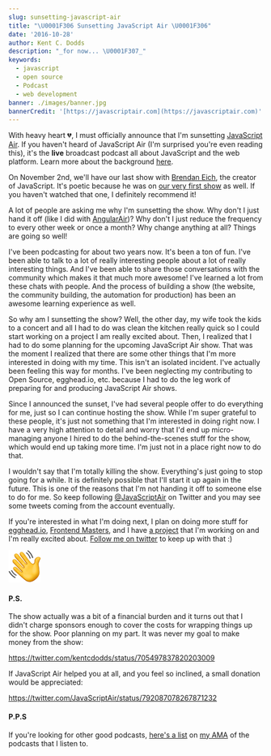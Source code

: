 ```yaml
---
slug: sunsetting-javascript-air
title: "\U0001F306 Sunsetting JavaScript Air \U0001F306"
date: '2016-10-28'
author: Kent C. Dodds
description: "_for now... \U0001F307_"
keywords:
  - javascript
  - open source
  - Podcast
  - web development
banner: ./images/banner.jpg
bannerCredit: '[https://javascriptair.com](https://javascriptair.com)'
---
```


With heavy heart 💔, I must officially announce that I'm sunsetting
[JavaScript Air](https://javascriptair.com). If you haven't heard of JavaScript
Air (I'm surprised you're even reading this), it's the **live** broadcast
podcast all about JavaScript and the web platform. Learn more about the
background
[here](https://medium.com/@kentcdodds/introducing-javascript-air-46700561f38d).

On November 2nd, we'll have our last show with
[Brendan Eich](https://twitter.com/BrendanEich), the creator of JavaScript. It's
poetic because he was on [our very first show](http://jsair.io/first) as well.
If you haven't watched that one, I definitely recommend it!

A lot of people are asking me why I'm sunsetting the show. Why don't I just hand
it off (like I did with [AngularAir](http://angularair.com))? Why don't I just
reduce the frequency to every other week or once a month? Why change anything at
all? Things are going so well!

I've been podcasting for about two years now. It's been a ton of fun. I've been
able to talk to a lot of really interesting people about a lot of really
interesting things. And I've been able to share those conversations with the
community which makes it that much more awesome! I've learned a lot from these
chats with people. And the process of building a show (the website, the
community building, the automation for production) has been an awesome learning
experience as well.

So why am I sunsetting the show? Well, the other day, my wife took the kids to a
concert and all I had to do was clean the kitchen really quick so I could start
working on a project I am really excited about. Then, I realized that I had to
do some planning for the upcoming JavaScript Air show. That was the moment I
realized that there are some other things that I'm more interested in doing with
my time. This isn't an isolated incident. I've actually been feeling this way
for months. I've been neglecting my contributing to Open Source, egghead.io,
etc. because I had to do the leg work of preparing for and producing JavaScript
Air shows.

Since I announced the sunset, I've had several people offer to do everything for
me, just so I can continue hosting the show. While I'm super grateful to these
people, it's just not something that I'm interested in doing right now. I have a
very high attention to detail and worry that I'd end up micro-managing anyone I
hired to do the behind-the-scenes stuff for the show, which would end up taking
more time. I'm just not in a place right now to do that.

I wouldn't say that I'm totally killing the show. Everything's just going to
stop going for a while. It is definitely possible that I'll start it up again in
the future. This is one of the reasons that I'm not handing it off to someone
else to do for me. So keep following
[@JavaScriptAir](https://twitter.com/javascriptair) on Twitter and you may see
some tweets coming from the account eventually.

If you're interested in what I'm doing next, I plan on doing more stuff for
[egghead.io](http://kcd.im/egghead),
[Frontend Masters](https://frontendmasters.com), and I have
[a project](https://gist.github.com/kentcdodds/e85254d4dbc1540df6b95eb9ad2098d9)
that I'm working on and I'm really excited about.
[Follow me on twitter](https://twitter.com/kentcdodds) to keep up with that :)

![See you on Twitter!](./images/0.png)

#### P.S.

The show actually was a bit of a financial burden and it turns out that I didn't
charge sponsors enough to cover the costs for wrapping things up for the show.
Poor planning on my part. It was never my goal to make money from the show:

https://twitter.com/kentcdodds/status/705497837820203009

If JavaScript Air helped you at all, and you feel so inclined, a small donation
would be appreciated:

https://twitter.com/JavaScriptAir/status/792087078267871232

#### P.P.S

If you're looking for other good podcasts,
[here's a list](https://github.com/kentcdodds/ama/issues/17#issuecomment-257030651)
on [my AMA](https://github.com/kentcdodds/ama) of the podcasts that I listen to.
